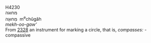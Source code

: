 <body>
  <p>H4230<br>  מחוּגה  <br> מְחוּגָה  ‎  m<sup>e</sup>chûgâh  <br><i>mekh-oo-gaw‘ </i><br>From <a href="h2328.htm">2328</a>  an instrument for marking a circle, that is, <i>compasses: - </i>compassive<br></p>
 </body>